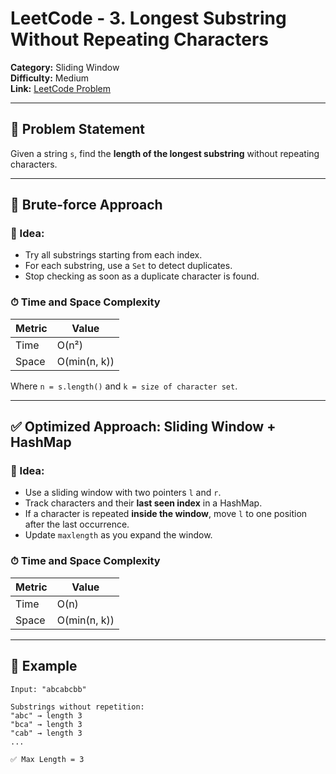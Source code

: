 # LeetCode - 3. Longest Substring Without Repeating Characters

**Category:** Sliding Window  
**Difficulty:** Medium  
**Link:** [LeetCode Problem](https://leetcode.com/problems/longest-substring-without-repeating-characters/)

---

## 💬 Problem Statement

Given a string `s`, find the **length of the longest substring** without repeating characters.

---

## 🚀 Brute-force Approach

### 🔑 Idea:
- Try all substrings starting from each index.
- For each substring, use a `Set` to detect duplicates.
- Stop checking as soon as a duplicate character is found.

### ⏱ Time and Space Complexity

| Metric     | Value              |
|------------|--------------------|
| Time       | O(n²)              |
| Space      | O(min(n, k))       |

Where `n = s.length()` and `k = size of character set`.

---

## ✅ Optimized Approach: Sliding Window + HashMap

### 🔑 Idea:
- Use a sliding window with two pointers `l` and `r`.
- Track characters and their **last seen index** in a HashMap.
- If a character is repeated **inside the window**, move `l` to one position after the last occurrence.
- Update `maxlength` as you expand the window.

### ⏱ Time and Space Complexity

| Metric     | Value              |
|------------|--------------------|
| Time       | O(n)               |
| Space      | O(min(n, k))       |

---

## 🧠 Example

```text
Input: "abcabcbb"

Substrings without repetition:
"abc" → length 3  
"bca" → length 3  
"cab" → length 3  
...

✅ Max Length = 3
